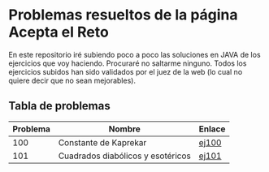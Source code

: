 # Problemas resueltos de la página Acepta el Reto
En este repositorio iré subiendo poco a poco las soluciones en JAVA de los ejercicios que voy haciendo. Procuraré no saltarme ninguno. Todos los ejercicios subidos han sido
validados por el juez de la web (lo cual no quiere decir que no sean mejorables). 

## Tabla de problemas
| Problema | Nombre | Enlace
|--|--|--|
| 100 | Constante de Kaprekar | [ej100](https://github.com/ivanrs99/AceptaElReto/blob/master/soluciones/ej100.java)
| 101 | Cuadrados diabólicos y esotéricos | [ej101](https://github.com/ivanrs99/AceptaElReto/blob/master/soluciones/ej101.java)
